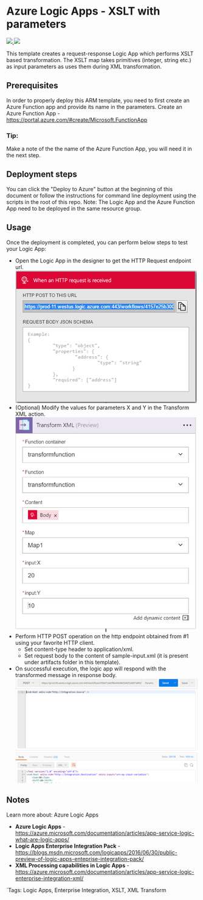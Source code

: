 # Azure Logic Apps - XSLT with parameters

<a href="https://portal.azure.com/#create/Microsoft.Template/uri/https%3A%2F%2Fraw.githubusercontent.com%2FAzure%2Fazure-quickstart-templates%2Fmaster%2F201-logic-app-xslt-with-params%2Fazuredeploy.json" target="_blank">
    <img src="http://azuredeploy.net/deploybutton.png"/>
</a>
<a href="http://armviz.io/#/?load=https%3A%2F%2Fraw.githubusercontent.com%2FAzure%2Fazure-quickstart-templates%2Fmaster%2F201-logic-app-with-params%2Fazuredeploy.json" target="_blank">
    <img src="http://armviz.io/visualizebutton.png"/>
</a>

This template creates a request-response Logic App which performs XSLT based transformation. The XSLT map takes primitives (integer, string etc.) as input parameters as uses them during XML transformation.

## Prerequisites ##

In order to properly deploy this ARM template, you need to first create an Azure Function app and provide its name in the parameters.
Create an Azure Function App - https://portal.azure.com/#create/Microsoft.FunctionApp

### Tip: ### 
Make a note of the the name of the Azure Function App, you will need it in the next step. 

## Deployment steps

You can click the "Deploy to Azure" button at the beginning of this document or follow the instructions for command line deployment using the scripts in the root of this repo.
Note: The Logic App and the Azure Function App need to be deployed in the same resource group.

## Usage

Once the deployment is completed, you can perform below steps to test your Logic App:
- Open the Logic App in the designer to get the HTTP Request endpoint url.
![Image of HTTP request trigger](https://raw.githubusercontent.com/Azure/azure-quickstart-templates/master/201-logic-app-xslt-with-params/images/http-request-trigger.png "HTTP request trigger")
- (Optional) Modify the values for parameters X and Y in the Transform XML action.
![Image of Transform XML action](https://raw.githubusercontent.com/Azure/azure-quickstart-templates/master/201-logic-app-xslt-with-params/images/transform-xml-action.png "Transform XML action")
- Perform HTTP POST operation on the http endpoint obtained from #1 using your favorite HTTP client.
    - Set content-type header to application/xml.
    - Set request body to the content of sample-input.xml (it is present under artifacts folder in this template).
- On successful execution, the logic app will respond with the transformed message in response body.
![Image of sample request-response](https://raw.githubusercontent.com/Azure/azure-quickstart-templates/master/201-logic-app-xslt-with-params/images/request-response.png "Sample request-response")

## Notes

Learn more about: Azure Logic Apps
* **Azure Logic Apps** - https://azure.microsoft.com/documentation/articles/app-service-logic-what-are-logic-apps/
* **Logic Apps Enterprise Integration Pack** - https://blogs.msdn.microsoft.com/logicapps/2016/06/30/public-preview-of-logic-apps-enteprise-integration-pack/
* **XML Processing capabilities in Logic Apps** - https://azure.microsoft.com/documentation/articles/app-service-logic-enterprise-integration-xml/

`Tags: Logic Apps, Enterprise Integration, XSLT, XML Transform